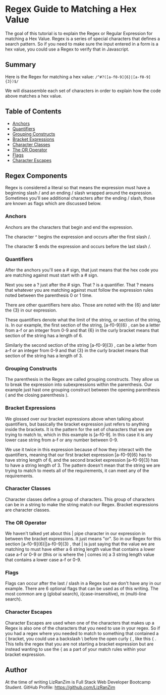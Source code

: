 # Regex Guide to Matching a Hex Value

The goal of this tutorial is to explain the Regex or Regular Expression for matching a Hex Value. Regex is a series of special characters that defines a search pattern. So if you need to make sure the input entered in a form is a hex value, you could use a Regex to verify that in Javascript.

## Summary

Here is the Regex for matching a hex value:
`/^#?([a-f0-9]{6}|[a-f0-9]{3})$/`

We will disassemble each set of characters in order to explain how the code above matches a hex value. 

## Table of Contents

- [Anchors](#anchors)
- [Quantifiers](#quantifiers)
- [Grouping Constructs](#grouping-constructs)
- [Bracket Expressions](#bracket-expressions)
- [Character Classes](#character-classes)
- [The OR Operator](#the-or-operator)
- [Flags](#flags)
- [Character Escapes](#character-escapes)

## Regex Components
Regex is considered a literal so that means the expression must have a beginning slash / and an ending / slash wrapped around the expression. Sometimes you'll see additional characters after the ending / slash, those are known as flags which are discussed below.

### Anchors
Anchors are the characters that begin and end the expression. 

The character ^ begins the expression and occurs after the first slash /.

The character $ ends the expression and occurs before the last slash /.


### Quantifiers

After the anchors you'll see a # sign, that just means that the hex code you are matching against must start with a # sign. 

Next you see a ? just after the # sign. That ? is a quantifier. That ? means that whatever you are matching against must follow the expression rules noted between the parenthesis 0 or 1 time.

There are other quantifiers here also. Those are noted with the {6} and later the {3} in our expression.

These quantifiers denote what the limit of the string, or section of the string, is. In our example, the first section of the string, [a-f0-9]{6} , can be a letter from a-f or an integer from 0-9 and that {6} in the curly bracket means that section of the string has a length of 6.

Similarly the second section of the string [a-f0-9]{3} ,  can be a letter from a-f or an integer from 0-9 and that {3} in the curly bracket means that section of the string has a length of 3.


### Grouping Constructs

The parenthesis in the Regex are called grouping constructs. They allow us to break the expression into subexpressions within the parenthesis.
Our example just hast one grouping construct between the opening parenthesis ( and the closing parenthesis ).

### Bracket Expressions

We glossed over our bracket expressions above when talking about quantifiers, but basically the bracket expression just refers to anything inside the brackets. It is the pattern for the set of characters that we are trying to match to, which in this example is [a-f0-9]. In this case it is any lower case string from a-f or any number between 0-9.

We use it twice in this expression because of how they interact with the quantifiers, meaning that our first bracket expression [a-f0-9]{6} has to have string length of 6, and the second bracket expression [a-f0-9]{3} has to have a string length of 3. The pattern doesn't mean that the string we are trying to match to meets all of the requirements, it can meet any of the requirements.


### Character Classes

Character classes define a group of characters. This group of characters can be in a string to make the string match our Regex. Bracket expressions are character classes. 

### The OR Operator

We haven't talked yet about this | pipe character in our expression in between the bracket expressions. It just means "or". So in our Regex for this section [a-f0-9]{6}|[a-f0-9]{3} , that | is just saying that the value we are matching to must have either a 6 string length value that contains a lower case a-f or 0-9 or (this or is where the | comes in) a 3 string length value that contains a lower case a-f or 0-9. 


### Flags

Flags can occur after the last / slash in a Regex but we don't have any in our example. There are 6 optional flags that can be used as of this writing. The most common are g (global search), i(case-insensitive), m (multi-line search).

### Character Escapes

Character Escapes are used when one of the characters that makes up a Regex is also one of the characters that you need to use in your regex. So if you had a regex where you needed to match to something that contained a { bracket, you could use a backslash \ before the open curly { , like this \{ .
This tells the regex that you are not starting a bracket expression but are instead wanting to use the { as a part of your match rules within your bracket expression.


## Author

At the time of writing LizRanZim is Full Stack Web Developer Bootcamp Student. 
GitHub Profile: <a href="https://github.com/LizRanZim">
https://github.com/LizRanZim</a>

